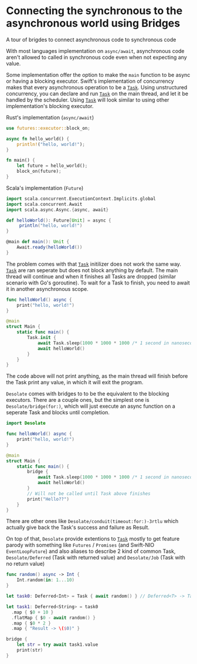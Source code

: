 # Connecting the synchronous to the asynchronous world using Bridges

A tour of brigdes to connect asynchronous code to synchronous code

With most languages implementation on `async/await`, asynchronous code aren't allowed to called in synchronous code even when not expecting any value.

Some implementation offer the option to make the `main` function to be async or having a blocking executor. Swift's implementation of concurrency makes that every asynchronous operation to be a [`Task`](https://developer.apple.com/documentation/swift/task/). Using unstructured concurrency, you can declare and run [`Task`](https://developer.apple.com/documentation/swift/task/) on the main thread, and let it be handled by the scheduler. Using [`Task`](https://developer.apple.com/documentation/swift/task/) will look similar to using other implementation's blocking executor.

Rust's implementation (`async/await`)
```rust
use futures::executor::block_on;

async fn hello_world() {
    println!("hello, world!");
}

fn main() {
    let future = hello_world(); 
    block_on(future);
}
```

Scala's implementation (`Future`)
```scala
import scala.concurrent.ExecutionContext.Implicits.global
import scala.concurrent.Await
import scala.async.Async.{async, await}

def helloWorld(): Future[Unit] = async {
     println("hello, world!")
}

@main def main(): Unit {
    Await.ready(helloWorld())
}
```

The problem comes with that [`Task`](https://developer.apple.com/documentation/swift/task/) initilizer does not work the same way. [`Task`](https://developer.apple.com/documentation/swift/task/) are ran seperate but does not block anything by default. The main thread will continue and when it finishes all Tasks are dropped (similar scenario with Go's goroutine). To wait for a Task to finish, you need to await it in another asynchronous scope.

```swift
func helloWorld() async {
    print("hello, world!")
}

@main
struct Main {
    static func main() {
        Task.init {
            await Task.sleep(1000 * 1000 * 1000 /* 1 second in nanosecond */)
            await helloWorld()
        }
    }
}
```

The code above will not print anything, as the main thread will finish before the Task print any value, in which it will exit the program.

``Desolate`` comes with bridges to to be the equivalent to the blocking executors. There are a couple ones, but the simplest one is ``Desolate/bridge(for:)``, which will just execute an async function on a seperate Task and blocks until completion.

```swift
import Desolate 

func helloWorld() async {
    print("hello, world!")
}

@main
struct Main {
    static func main() {
        bridge {
            await Task.sleep(1000 * 1000 * 1000 /* 1 second in nanosecond */)
            await helloWorld()
        }
        // Will not be called until Task above finishes
        print("Hello??")
    }
}
```

There are other ones like ``Desolate/conduit(timeout:for:)-3rtlu`` which actually give back the Task's success and failure as Result.

On top of that, ``Desolate`` provide extentions to [`Task`](https://developer.apple.com/documentation/swift/task/) mostly to get feature parody with something like `Futures` / `Promises` (and Swift-NIO `EventLoopFuture`) and also aliases to describe 2 kind of common Task, ``Desolate/Deferred`` (Task with returned value) and ``Desolate/Job`` (Task with no return value)

```swift
func random() async -> Int {
    Int.random(in: 1...10)
}

let task0: Deferred<Int> = Task { await random() } // Deferred<T> -> Task<T, Error>

let task1: Deferred<String> = task0
  .map { $0 + 10 }
  .flatMap { $0 - await random() }
  .map { $0 * 2 }
  .map { "Result -> \($0)" }

bridge {
    let str = try await task1.value
    print(str)
}
```